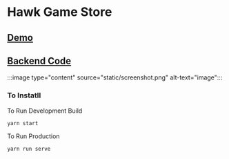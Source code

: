 # Hawk Game Store


## [Demo](https://gamestore.lzx.io)
## [Backend Code](https://github.com/Sabarivig/game-store-backend)

:::image type="content" source="static/screenshot.png" alt-text="image":::


### To Instatll 
To Run Development Build 

```yarn start```

To Run Production 

`yarn run serve`
